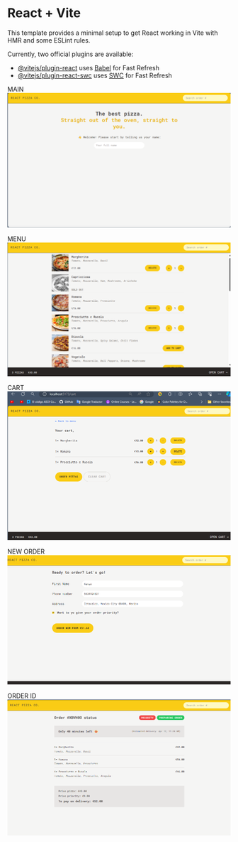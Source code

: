 # React + Vite

This template provides a minimal setup to get React working in Vite with HMR and some ESLint rules.

Currently, two official plugins are available:

- [@vitejs/plugin-react](https://github.com/vitejs/vite-plugin-react/blob/main/packages/plugin-react/README.md) uses [Babel](https://babeljs.io/) for Fast Refresh
- [@vitejs/plugin-react-swc](https://github.com/vitejs/vite-plugin-react-swc) uses [SWC](https://swc.rs/) for Fast Refresh

MAIN 
![plot](./src/assets/main.png)

MENU
![plot](./src/assets/image.png)

CART
![plot](./src/assets/cart.png)

NEW ORDER
![plot](./src/assets/new_order.png)

ORDER ID
![plot](./src/assets/order_id.png)